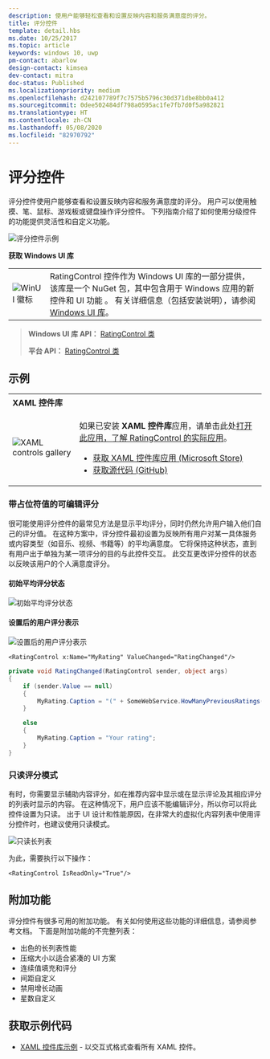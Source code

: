```yaml
---
description: 使用户能够轻松查看和设置反映内容和服务满意度的评分。
title: 评分控件
template: detail.hbs
ms.date: 10/25/2017
ms.topic: article
keywords: windows 10, uwp
pm-contact: abarlow
design-contact: kimsea
dev-contact: mitra
doc-status: Published
ms.localizationpriority: medium
ms.openlocfilehash: d242107789f7c7575b5796c30d371dbe8bb0a412
ms.sourcegitcommit: 0dee502484df798a0595ac1fe7fb7d0f5a982821
ms.translationtype: HT
ms.contentlocale: zh-CN
ms.lasthandoff: 05/08/2020
ms.locfileid: "82970792"
---
```

# <a name="rating-control"></a>评分控件

评分控件使用户能够查看和设置反映内容和服务满意度的评分。 用户可以使用触摸、笔、鼠标、游戏板或键盘操作评分控件。 下列指南介绍了如何使用分级控件的功能提供灵活性和自定义功能。

![评分控件示例](images/rating_rs2_doc_ratings_intro.png)

**获取 Windows UI 库**

|  |  |
| - | - |
| ![WinUI 徽标](images/winui-logo-64x64.png) | RatingControl 控件作为 Windows UI 库的一部分提供，该库是一个 NuGet 包，其中包含用于 Windows 应用的新控件和 UI 功能  。 有关详细信息（包括安装说明），请参阅 [Windows UI 库](https://docs.microsoft.com/uwp/toolkits/winui/)。 |

> **Windows UI 库 API：** [RatingControl 类](/uwp/api/microsoft.ui.xaml.controls.ratingcontrol)
>
> **平台 API：** [RatingControl 类](/uwp/api/windows.ui.xaml.controls.ratingcontrol)

## <a name="examples"></a>示例

<table>
<th align="left">XAML 控件库<th>
<tr>
<td><img src="images/xaml-controls-gallery-app-icon-sm.png" alt="XAML controls gallery"></img></td>
<td>
    <p>如果已安装 <strong style="font-weight: semi-bold">XAML 控件库</strong>应用，请单击此处<a href="xamlcontrolsgallery:/item/RatingControl">打开此应用，了解 RatingControl 的实际应用</a>。</p>
    <ul>
    <li><a href="https://www.microsoft.com/store/productId/9MSVH128X2ZT">获取 XAML 控件库应用 (Microsoft Store)</a></li>
    <li><a href="https://github.com/Microsoft/Xaml-Controls-Gallery">获取源代码 (GitHub)</a></li>
    </ul>
</td>
</tr>
</table>

### <a name="editable-rating-with-placeholder-value"></a>带占位符值的可编辑评分

很可能使用评分控件的最常见方法是显示平均评分，同时仍然允许用户输入他们自己的评分值。 在这种方案中，评分控件最初设置为反映所有用户对某一具体服务或内容类型（如音乐、视频、书籍等）的平均满意度。 它将保持这种状态，直到有用户出于单独为某一项评分的目的与此控件交互。 此交互更改评分控件的状态以反映该用户的个人满意度评分。

#### <a name="initial-average-rating-state"></a>初始平均评分状态
![初始平均评分状态](images/rating_rs2_doc_movie_aggregate.png)

#### <a name="representation-of-user-rating-once-set"></a>设置后的用户评分表示

![设置后的用户评分表示](images/rating_rs2_doc_movie_user.png)

```XAML
<RatingControl x:Name="MyRating" ValueChanged="RatingChanged"/>
```

```csharp
private void RatingChanged(RatingControl sender, object args)
{
    if (sender.Value == null)
    {
        MyRating.Caption = "(" + SomeWebService.HowManyPreviousRatings() + ")";
    }

    else
    {
        MyRating.Caption = "Your rating";
    }
}
```

### <a name="read-only-rating-mode"></a>只读评分模式

有时，你需要显示辅助内容评分，如在推荐内容中显示或在显示评论及其相应评分的列表时显示的内容。 在这种情况下，用户应该不能编辑评分，所以你可以将此控件设置为只读。
出于 UI 设计和性能原因，在非常大的虚拟化内容列表中使用评分控件时，也建议使用只读模式。

![只读长列表](images/rating_rs2_doc_reviews.png)

为此，需要执行以下操作：

```XAML
<RatingControl IsReadOnly="True"/>
```

## <a name="additional-functionality"></a>附加功能

评分控件有很多可用的附加功能。 有关如何使用这些功能的详细信息，请参阅参考文档。
下面是附加功能的不完整列表：
-   出色的长列表性能
-   压缩大小以适合紧凑的 UI 方案
-   连续值填充和评分
-   间距自定义
-   禁用增长动画
-   星数自定义

## <a name="get-the-sample-code"></a>获取示例代码

- [XAML 控件库示例](https://github.com/Microsoft/Xaml-Controls-Gallery) - 以交互式格式查看所有 XAML 控件。
